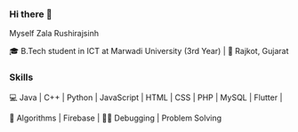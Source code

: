 ### Hi there 👋
Myself Zala Rushirajsinh 

🎓 B.Tech student in ICT at Marwadi University (3rd Year) | 📍 Rajkot, Gujarat

### Skills

💻 Java | C++ | Python | JavaScript
 | HTML | CSS | PHP | MySQL | Flutter |
   
🧠 Algorithms | Firebase |
👨‍💻 Debugging | Problem Solving

